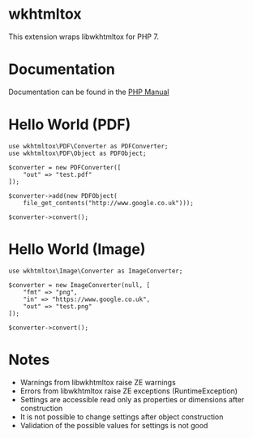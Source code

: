 wkhtmltox
========

This extension wraps libwkhtmltox for PHP 7.

Documentation
============

Documentation can be found in the [PHP Manual](http://docs.php.net/wkhtmltox)

Hello World (PDF)
===============

```
use wkhtmltox\PDF\Converter as PDFConverter;
use wkhtmltox\PDF\Object as PDFObject;

$converter = new PDFConverter([
	"out" => "test.pdf"
]);

$converter->add(new PDFObject(
	file_get_contents("http://www.google.co.uk")));

$converter->convert();
```

Hello World (Image)
=================

```
use wkhtmltox\Image\Converter as ImageConverter;

$converter = new ImageConverter(null, [
	"fmt" => "png",
	"in" => "https://www.google.co.uk",
	"out" => "test.png"
]);

$converter->convert();
```

Notes
=====

  * Warnings from libwkhtmltox raise ZE warnings
  * Errors from libwkhtmltox raise ZE exceptions (RuntimeException)
  * Settings are accessible read only as properties or dimensions after construction
  * It is not possible to change settings after object construction
  * Validation of the possible values for settings is not good

